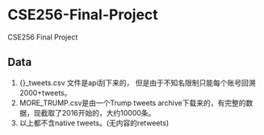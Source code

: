 # CSE256-Final-Project
CSE256 Final Project



## Data

1. {}_tweets.csv 文件是api刮下来的， 但是由于不知名限制只能每个账号回溯2000+tweets。
2. MORE_TRUMP.csv是由一个Trump tweets archive下载来的，有完整的数据，现截取了2016开始的，大约10000条。
3. 以上都不含native tweets。(无内容的retweets)